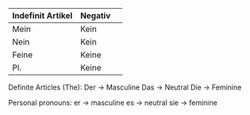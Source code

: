 
| Indefinit Artikel | Negativ |     |
| ----------------- | ------- | --- |
| Mein              | Kein    |     |
| Nein              | Kein    |     |
| Feine             | Keine   |     |
| Pl.               | Keine   |     |
Definite Articles (The):
Der -> Masculine
Das -> Neutral
Die -> Feminine

Personal pronouns:
er -> masculine
es -> neutral
sie -> feminine

